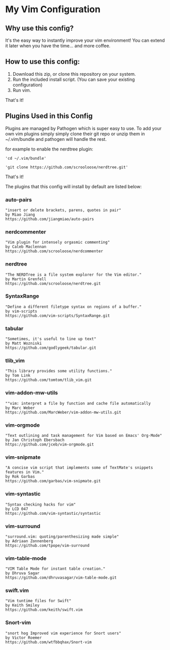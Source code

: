 # My Vim Configuration
 
## Why use this config?
It's the easy way to instantly improve your vim environment!
You can extend it later when you have the time... and more coffee.

## How to use this config:

1. Download this zip, or clone this repository on your system.
2. Run the included install script. (You can save your existing configuration)
3. Run vim.

That's it!

## Plugins Used in this Config

Plugins are managed by Pathogen which is super easy to use.
To add your own vim plugins simply simply clone their git repo or
unzip them in ~/.vim/bundle and pathogen will handle the rest.

for example to enable the nerdtree plugin:

    'cd ~/.vim/bundle'
    
    'git clone https://github.com/scrooloose/nerdtree.git'

That's it!

The plugins that this config will install by default are listed below:

### auto-pairs
    "insert or delete brackets, parens, quotes in pair"
    by Miao Jiang
    https://github.com/jiangmiao/auto-pairs

### nerdcommenter
    "Vim plugin for intensely orgasmic commenting" 
    by Caleb Maclennan
    https://github.com/scrooloose/nerdcommenter

### nerdtree
    "The NERDTree is a file system explorer for the Vim editor."
    by Martin Grenfell
    https://github.com/scrooloose/nerdtree.git 

### SyntaxRange
    "Define a different filetype syntax on regions of a buffer."
    by vim-scripts
    https://github.com/vim-scripts/SyntaxRange.git

### tabular
    "Sometimes, it's useful to line up text"
    by Matt Wozniski
    https://github.com/godlygeek/tabular.git 

### tlib_vim
    "This library provides some utility functions."
    by Tom Link
    https://github.com/tomtom/tlib_vim.git 

### vim-addon-mw-utils
    ""vim: interpret a file by function and cache file automatically
    by Marc Weber
    https://github.com/MarcWeber/vim-addon-mw-utils.git 

### vim-orgmode
    "Text outlining and task management for Vim based on Emacs' Org-Mode"
    by Jan Christoph Ebersbach 
    https://github.com/jceb/vim-orgmode.git 

### vim-snipmate
    "A concise vim script that implements some of TextMate's snippets features in Vim."
    by Rok Garbas
    https://github.com/garbas/vim-snipmate.git 

### vim-syntastic
    "Syntax checking hacks for vim"
    by LCD 047
    https://github.com/vim-syntastic/syntastic

### vim-surround
    "surround.vim: quoting/parenthesizing made simple"
    by Adriaan Zonnenberg
    https://github.com/tpope/vim-surround

### vim-table-mode
    "VIM Table Mode for instant table creation."
    by Dhruva Sagar
    https://github.com/dhruvasagar/vim-table-mode.git 

### swift.vim
    "Vim tuntime files for Swift"
    by Keith Smiley
    https://github.com/keith/swift.vim

### Snort-vim
    "snort hog Improved vim experience for Snort users"
    by Victor Roemer
    https://github.com/wtfbbqhax/Snort-vim

